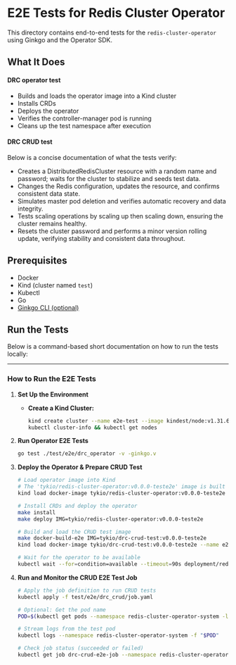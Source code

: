 # E2E Tests for Redis Cluster Operator

This directory contains end-to-end tests for the `redis-cluster-operator` using Ginkgo and the Operator SDK.

## What It Does

#### DRC operator test
- Builds and loads the operator image into a Kind cluster
- Installs CRDs
- Deploys the operator
- Verifies the controller-manager pod is running
- Cleans up the test namespace after execution
#### DRC CRUD test
Below is a concise documentation of what the tests verify:

- Creates a DistributedRedisCluster resource with a random name and password; waits for the cluster to stabilize and seeds test data.
- Changes the Redis configuration, updates the resource, and confirms consistent data state.
- Simulates master pod deletion and verifies automatic recovery and data integrity.
- Tests scaling operations by scaling up then scaling down, ensuring the cluster remains healthy.
- Resets the cluster password and performs a minor version rolling update, verifying stability and consistent data throughout.

## Prerequisites

- Docker  
- Kind (cluster named `test`)  
- Kubectl  
- Go  
- [Ginkgo CLI (optional)](https://onsi.github.io/ginkgo/#ginkgo-cli)

## Run the Tests

Below is a command-based short documentation on how to run the tests locally:

---

### How to Run the E2E Tests


1. **Set Up the Environment**  
   - **Create a Kind Cluster:**  
     ```bash
     kind create cluster --name e2e-test --image kindest/node:v1.31.6
     kubectl cluster-info && kubectl get nodes
     ```

2. **Run Operator E2E Tests**  
   ```bash
   go test ./test/e2e/drc_operator -v -ginkgo.v
   ```

3. **Deploy the Operator & Prepare CRUD Test**  
   ```bash
   # Load operator image into Kind 
   # The 'tykio/redis-cluster-operator:v0.0.0-teste2e' image is built as part of the Operator E2E Tests, so it does not need to be built again.
   kind load docker-image tykio/redis-cluster-operator:v0.0.0-teste2e --name e2e-test

   # Install CRDs and deploy the operator
   make install
   make deploy IMG=tykio/redis-cluster-operator:v0.0.0-teste2e

   # Build and load the CRUD test image
   make docker-build-e2e IMG=tykio/drc-crud-test:v0.0.0-teste2e
   kind load docker-image tykio/drc-crud-test:v0.0.0-teste2e --name e2e-test

   # Wait for the operator to be available
   kubectl wait --for=condition=available --timeout=90s deployment/redis-cluster-operator-controller-manager --namespace redis-cluster-operator-system
   ```

4. **Run and Monitor the CRUD E2E Test Job**  
   ```bash
   # Apply the job definition to run CRUD tests
   kubectl apply -f test/e2e/drc_crud/job.yaml

   # Optional: Get the pod name
   POD=$(kubectl get pods --namespace redis-cluster-operator-system -l job-name=drc-crud-e2e-job -o jsonpath="{.items[0].metadata.name}")

   # Stream logs from the test pod
   kubectl logs --namespace redis-cluster-operator-system -f "$POD"

   # Check job status (succeeded or failed)
   kubectl get job drc-crud-e2e-job --namespace redis-cluster-operator-system
   ```